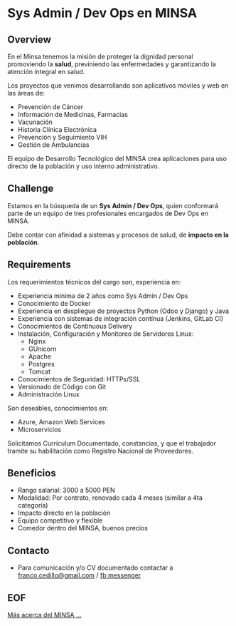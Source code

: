 Sys Admin / Dev Ops en MINSA
============================

Overview
--------

 En el Minsa tenemos la misión de proteger la dignidad personal promoviendo la __salud__, previniendo las enfermedades y garantizando la atención integral en salud.

 Los proyectos que venimos desarrollando son aplicativos móviles y web en las áreas de:

- Prevención de Cáncer
- Información de Medicinas, Farmacias
- Vacunación
- Historia Clínica Electrónica
- Prevención y Seguimiento VIH
- Gestión de Ambulancias

 El equipo de Desarrollo Tecnológico del MINSA crea aplicaciones para uso directo de la población y uso interno administrativo.


Challenge
---------

 Estamos en la búsqueda de un __Sys Admin / Dev Ops__, quien conformará parte de un equipo de tres profesionales encargados de Dev Ops en MINSA. 

 Debe contar con afinidad a sistemas y procesos de salud, de __impacto en la población__.


Requirements
------------

 Los requerimientos técnicos del cargo son, experiencia en:

- Experiencia mínima de 2 años como Sys Admin / Dev Ops
- Conocimiento de Docker
- Experiencia en despliegue de proyectos Python (Odoo y Django) y Java
- Experiencia con sistemas de integración contínua (Jenkins, GitLab CI)
- Conocimientos de Continuous Delivery
- Instalación, Configuración y Monitoreo de Servidores Linux:
  - Nginx
  - GUnicorn
  - Apache
  - Postgres
  - Tomcat
- Conocimientos de Seguridad: HTTPs/SSL
- Versionado de Código con Git
- Administración Linux

 Son deseables, conocimientos en:

- Azure, Amazon Web Services
- Microservicios


 Solicitamos Currículum Documentado, constancias, y que el trabajador tramite su habilitación como Registro Nacional de Proveedores.


Beneficios
----------

- Rango salarial: 3000 a 5000 PEN
- Modalidad: Por contrato, renovado cada 4 meses (similar a 4ta categoría)
- Impacto directo en la población
- Equipo competitivo y flexible
- Comedor dentro del MINSA, buenos precios


Contacto
--------

- Para comunicación y/o CV documentado contactar a franco.cedillo@gmail.com / [fb messenger](http://m.me/franco.cedillo)


EOF
---


[Más acerca del MINSA ...](./read-more.md)

